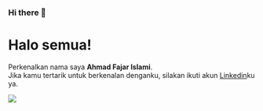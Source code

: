### Hi there 👋

# Halo semua! 
Perkenalkan nama saya **Ahmad Fajar Islami**.\
Jika kamu tertarik untuk berkenalan denganku, silakan ikuti akun [Linkedin](https://www.linkedin.com/in/ahmad-fajar-islami-7b0800215/)ku ya.   

![](https://komarev.com/ghpvc/?username=Fajar-Islami)

<!-- <p align="left">
  <a href="https://github.com/gilangadhan">
      <img height="180em" src="https://github-readme-stats-eight-theta.vercel.app/api?username=gilangadhan&show_icons=true&theme=algolia&include_all_commits=true&count_private=true"/>
      <img height="180em" src="https://github-readme-stats-eight-theta.vercel.app/api/top-langs/?username=gilangadhan&layout=compact&langs_count=8&theme=algolia"/>
  </a>
</p> -->
